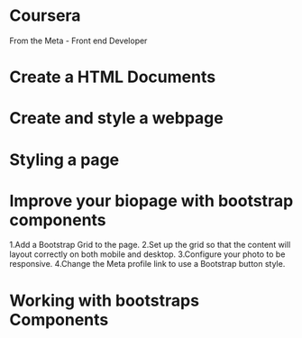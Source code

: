 # Coursera
From the Meta - Front end Developer
# Create a HTML Documents
# Create and style a webpage
# Styling a page
# Improve your biopage with bootstrap components
1.Add a Bootstrap Grid to the page.
2.Set up the grid so that the content will layout correctly on both mobile and desktop.
3.Configure your photo to be responsive.
4.Change the Meta profile link to use a Bootstrap button style.
# Working with bootstraps Components
